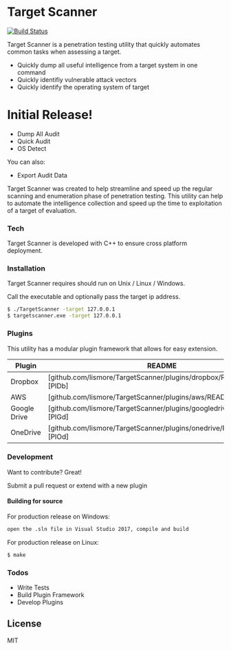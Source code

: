 # Target Scanner

[![Build Status](https://travis-ci.org/lismore/TargetScanner.svg?branch=master)](https://travis-ci.org/lismore/TargetScanner)

Target Scanner is a penetration testing utility that quickly automates common tasks when assessing a target.

  - Quickly dump all useful intelligence from a target system in one command
  - Quickly identifiy vulnerable attack vectors
  - Quickly identify the operating system of target 

# Initial Release!

  - Dump All Audit
  - Quick Audit
  - OS Detect


You can also:
  - Export Audit Data 

Target Scanner was created to help streamline and speed up the regular scanning and enumeration phase of penetration testing.  This utility can help to automate the intelligence collection and speed up the time to exploitation of a target of evaluation.

### Tech

Target Scanner is developed with C++ to ensure cross platform deployment.  

### Installation

Target Scanner requires should run on Unix / Linux / Windows.

Call the executable and optionally pass the target ip address.

```sh
$ ./TargetScanner -target 127.0.0.1
$ targetscanner.exe -target 127.0.0.1
```

### Plugins

This utility has a modular plugin framework that allows for easy extension.

| Plugin | README |
| ------ | ------ |
| Dropbox | [github.com/lismore/TargetScanner/plugins/dropbox/README.md][PlDb] |
| AWS | [github.com/lismore/TargetScanner/plugins/aws/README.md][PlGh] |
| Google Drive | [github.com/lismore/TargetScanner/plugins/googledrive/README.md][PlGd] |
| OneDrive | [github.com/lismore/TargetScanner/plugins/onedrive/README.md][PlOd] |


### Development

Want to contribute? Great!

Submit a pull request or extend with a new plugin

#### Building for source
For production release on Windows:
```sh
open the .sln file in Visual Studio 2017, compile and build
```
For production release on Linux:
```sh
$ make
```

### Todos

 - Write Tests
 - Build Plugin Framework
 - Develop Plugins

License
----

MIT
